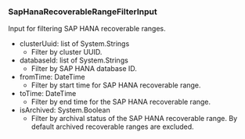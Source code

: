 ### SapHanaRecoverableRangeFilterInput
Input for filtering SAP HANA recoverable ranges.

- clusterUuid: list of System.Strings
  - Filter by cluster UUID.
- databaseId: list of System.Strings
  - Filter by SAP HANA database ID.
- fromTime: DateTime
  - Filter by start time for SAP HANA recoverable range.
- toTime: DateTime
  - Filter by end time for the SAP HANA recoverable range.
- isArchived: System.Boolean
  - Filter by archival status of the SAP HANA recoverable range. By default archived recoverable ranges are excluded.
